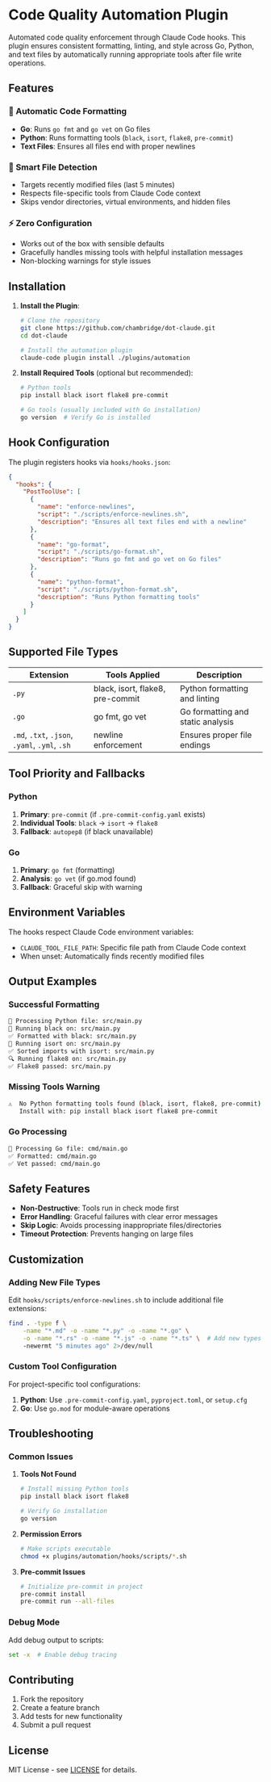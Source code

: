 # Code Quality Automation Plugin

Automated code quality enforcement through Claude Code hooks. This plugin ensures consistent formatting, linting, and style across Go, Python, and text files by automatically running appropriate tools after file write operations.

## Features

### 🔧 Automatic Code Formatting
- **Go**: Runs `go fmt` and `go vet` on Go files
- **Python**: Runs formatting tools (`black`, `isort`, `flake8`, `pre-commit`)
- **Text Files**: Ensures all files end with proper newlines

### 🎯 Smart File Detection
- Targets recently modified files (last 5 minutes)
- Respects file-specific tools from Claude Code context
- Skips vendor directories, virtual environments, and hidden files

### ⚡ Zero Configuration
- Works out of the box with sensible defaults
- Gracefully handles missing tools with helpful installation messages
- Non-blocking warnings for style issues

## Installation

1. **Install the Plugin**:
   ```bash
   # Clone the repository
   git clone https://github.com/chambridge/dot-claude.git
   cd dot-claude
   
   # Install the automation plugin
   claude-code plugin install ./plugins/automation
   ```

2. **Install Required Tools** (optional but recommended):
   ```bash
   # Python tools
   pip install black isort flake8 pre-commit
   
   # Go tools (usually included with Go installation)
   go version  # Verify Go is installed
   ```

## Hook Configuration

The plugin registers hooks via `hooks/hooks.json`:

```json
{
  "hooks": {
    "PostToolUse": [
      {
        "name": "enforce-newlines",
        "script": "./scripts/enforce-newlines.sh",
        "description": "Ensures all text files end with a newline"
      },
      {
        "name": "go-format",
        "script": "./scripts/go-format.sh", 
        "description": "Runs go fmt and go vet on Go files"
      },
      {
        "name": "python-format",
        "script": "./scripts/python-format.sh",
        "description": "Runs Python formatting tools"
      }
    ]
  }
}
```

## Supported File Types

| Extension | Tools Applied | Description |
|-----------|---------------|-------------|
| `.py` | black, isort, flake8, pre-commit | Python formatting and linting |
| `.go` | go fmt, go vet | Go formatting and static analysis |
| `.md`, `.txt`, `.json`, `.yaml`, `.yml`, `.sh` | newline enforcement | Ensures proper file endings |

## Tool Priority and Fallbacks

### Python
1. **Primary**: `pre-commit` (if `.pre-commit-config.yaml` exists)
2. **Individual Tools**: `black` → `isort` → `flake8`
3. **Fallback**: `autopep8` (if black unavailable)

### Go
1. **Primary**: `go fmt` (formatting)
2. **Analysis**: `go vet` (if go.mod found)
3. **Fallback**: Graceful skip with warning

## Environment Variables

The hooks respect Claude Code environment variables:

- `CLAUDE_TOOL_FILE_PATH`: Specific file path from Claude Code context
- When unset: Automatically finds recently modified files

## Output Examples

### Successful Formatting
```bash
🐍 Processing Python file: src/main.py
🔧 Running black on: src/main.py
✅ Formatted with black: src/main.py
🔧 Running isort on: src/main.py
✅ Sorted imports with isort: src/main.py
🔍 Running flake8 on: src/main.py
✅ Flake8 passed: src/main.py
```

### Missing Tools Warning
```bash
⚠️  No Python formatting tools found (black, isort, flake8, pre-commit)
   Install with: pip install black isort flake8 pre-commit
```

### Go Processing
```bash
🔧 Processing Go file: cmd/main.go
✅ Formatted: cmd/main.go
✅ Vet passed: cmd/main.go
```

## Safety Features

- **Non-Destructive**: Tools run in check mode first
- **Error Handling**: Graceful failures with clear error messages  
- **Skip Logic**: Avoids processing inappropriate files/directories
- **Timeout Protection**: Prevents hanging on large files

## Customization

### Adding New File Types

Edit `hooks/scripts/enforce-newlines.sh` to include additional file extensions:

```bash
find . -type f \
    -name "*.md" -o -name "*.py" -o -name "*.go" \
    -o -name "*.rs" -o -name "*.js" -o -name "*.ts" \  # Add new types
    -newermt "5 minutes ago" 2>/dev/null
```

### Custom Tool Configuration

For project-specific tool configurations:

1. **Python**: Use `.pre-commit-config.yaml`, `pyproject.toml`, or `setup.cfg`
2. **Go**: Use `go.mod` for module-aware operations

## Troubleshooting

### Common Issues

1. **Tools Not Found**
   ```bash
   # Install missing Python tools
   pip install black isort flake8
   
   # Verify Go installation
   go version
   ```

2. **Permission Errors**
   ```bash
   # Make scripts executable
   chmod +x plugins/automation/hooks/scripts/*.sh
   ```

3. **Pre-commit Issues**
   ```bash
   # Initialize pre-commit in project
   pre-commit install
   pre-commit run --all-files
   ```

### Debug Mode

Add debug output to scripts:
```bash
set -x  # Enable debug tracing
```

## Contributing

1. Fork the repository
2. Create a feature branch
3. Add tests for new functionality
4. Submit a pull request

## License

MIT License - see [LICENSE](../../LICENSE) for details.

